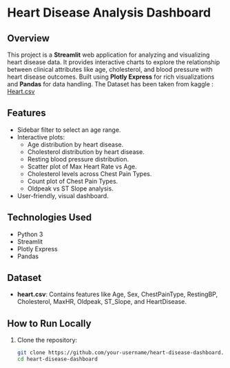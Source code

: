 # Heart Disease Analysis Dashboard

## Overview
This project is a **Streamlit** web application for analyzing and visualizing heart disease data. It provides interactive charts to explore the relationship between clinical attributes like age, cholesterol, and blood pressure with heart disease outcomes. Built using **Plotly Express** for rich visualizations and **Pandas** for data handling.
The Dataset has been taken from kaggle : [Heart.csv](https://www.kaggle.com/datasets/johnsmith88/heart-disease-dataset)

## Features
- Sidebar filter to select an age range.
- Interactive plots:
  - Age distribution by heart disease.
  - Cholesterol distribution by heart disease.
  - Resting blood pressure distribution.
  - Scatter plot of Max Heart Rate vs Age.
  - Cholesterol levels across Chest Pain Types.
  - Count plot of Chest Pain Types.
  - Oldpeak vs ST Slope analysis.
- User-friendly, visual dashboard.

## Technologies Used
- Python 3
- Streamlit
- Plotly Express
- Pandas

## Dataset
- **heart.csv**: Contains features like Age, Sex, ChestPainType, RestingBP, Cholesterol, MaxHR, Oldpeak, ST_Slope, and HeartDisease.

## How to Run Locally
1. Clone the repository:
   ```bash
   git clone https://github.com/your-username/heart-disease-dashboard.git
   cd heart-disease-dashboard
